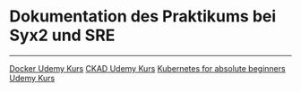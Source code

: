 # Dokumentation des Praktikums bei Syx2 und SRE
***
[Docker Udemy Kurs](docs/docker/Info.md)
[CKAD Udemy Kurs](docs/CKAD/Info.md)
[Kubernetes for absolute beginners Udemy Kurs](docs/kubernetes/Info.md)
